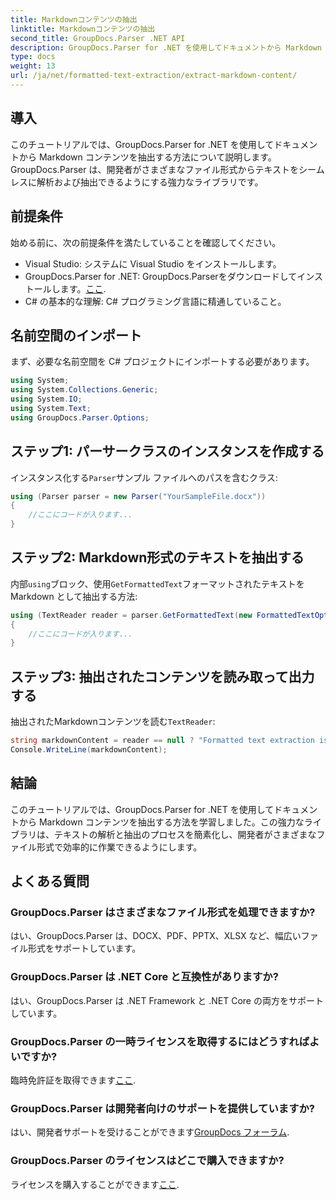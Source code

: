 ```yaml
---
title: Markdownコンテンツの抽出
linktitle: Markdownコンテンツの抽出
second_title: GroupDocs.Parser .NET API
description: GroupDocs.Parser for .NET を使用してドキュメントから Markdown コンテンツを抽出する方法を学習します。このチュートリアルでは、シームレスなテキスト抽出の手順を段階的に説明します。
type: docs
weight: 13
url: /ja/net/formatted-text-extraction/extract-markdown-content/
---
```

## 導入
このチュートリアルでは、GroupDocs.Parser for .NET を使用してドキュメントから Markdown コンテンツを抽出する方法について説明します。GroupDocs.Parser は、開発者がさまざまなファイル形式からテキストをシームレスに解析および抽出できるようにする強力なライブラリです。
## 前提条件
始める前に、次の前提条件を満たしていることを確認してください。
- Visual Studio: システムに Visual Studio をインストールします。
-  GroupDocs.Parser for .NET: GroupDocs.Parserをダウンロードしてインストールします。[ここ](https://releases.groupdocs.com/parser/net/).
- C# の基本的な理解: C# プログラミング言語に精通していること。

## 名前空間のインポート
まず、必要な名前空間を C# プロジェクトにインポートする必要があります。
```csharp
using System;
using System.Collections.Generic;
using System.IO;
using System.Text;
using GroupDocs.Parser.Options;
```
## ステップ1: パーサークラスのインスタンスを作成する
インスタンス化する`Parser`サンプル ファイルへのパスを含むクラス:
```csharp
using (Parser parser = new Parser("YourSampleFile.docx"))
{
    //ここにコードが入ります...
}
```
## ステップ2: Markdown形式のテキストを抽出する
内部`using`ブロック、使用`GetFormattedText`フォーマットされたテキストを Markdown として抽出する方法:
```csharp
using (TextReader reader = parser.GetFormattedText(new FormattedTextOptions(FormattedTextMode.Markdown)))
{
    //ここにコードが入ります...
}
```
## ステップ3: 抽出されたコンテンツを読み取って出力する
抽出されたMarkdownコンテンツを読む`TextReader`:
```csharp
string markdownContent = reader == null ? "Formatted text extraction isn't supported" : reader.ReadToEnd();
Console.WriteLine(markdownContent);
```

## 結論
このチュートリアルでは、GroupDocs.Parser for .NET を使用してドキュメントから Markdown コンテンツを抽出する方法を学習しました。この強力なライブラリは、テキストの解析と抽出のプロセスを簡素化し、開発者がさまざまなファイル形式で効率的に作業できるようにします。
## よくある質問
### GroupDocs.Parser はさまざまなファイル形式を処理できますか?
はい、GroupDocs.Parser は、DOCX、PDF、PPTX、XLSX など、幅広いファイル形式をサポートしています。
### GroupDocs.Parser は .NET Core と互換性がありますか?
はい、GroupDocs.Parser は .NET Framework と .NET Core の両方をサポートしています。
### GroupDocs.Parser の一時ライセンスを取得するにはどうすればよいですか?
臨時免許証を取得できます[ここ](https://purchase.groupdocs.com/temporary-license/).
### GroupDocs.Parser は開発者向けのサポートを提供していますか?
はい、開発者サポートを受けることができます[GroupDocs フォーラム](https://forum.groupdocs.com/c/parser/17).
### GroupDocs.Parser のライセンスはどこで購入できますか?
ライセンスを購入することができます[ここ](https://purchase.groupdocs.com/buy).